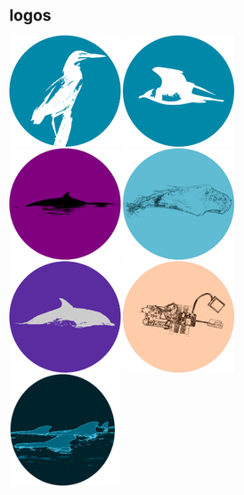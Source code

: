 # logos

<img src="greenie_light.svg" alt="green heron" width=200px height=200px>
<img src="jaeger.svg" alt="ajaeger" width=200px height=200px>
<img src="minkelogo_circle.svg" alt="minke whale" width=200px height=200px>
<img src="baleen2_bw.svg" alt="minke whale" width=200px height=200px>
<img src="stuper2_bw.svg" alt="minke whale" width=200px height=200px>
<img src="fridgebot_bw.svg" alt="minke whale" width=200px height=200px>
<img src="gma_clipped.svg" alt="minke whale" width=200px height=200px>


